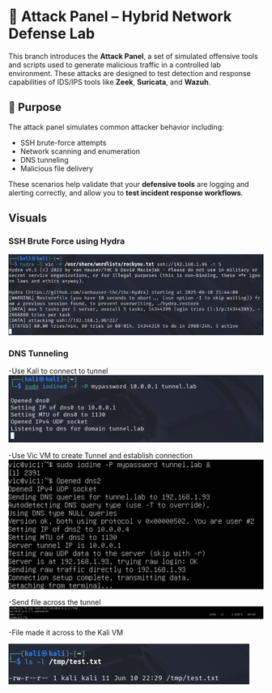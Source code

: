 # 🧨 Attack Panel – Hybrid Network Defense Lab

This branch introduces the **Attack Panel**, a set of simulated offensive tools and scripts used to generate malicious traffic in a controlled lab environment. These attacks are designed to test detection and response capabilities of IDS/IPS tools like **Zeek**, **Suricata**, and **Wazuh**.

## 🚩 Purpose

The attack panel simulates common attacker behavior including:
- SSH brute-force attempts
- Network scanning and enumeration
- DNS tunneling
- Malicious file delivery

These scenarios help validate that your **defensive tools** are logging and alerting correctly, and allow you to **test incident response workflows**.


## Visuals

### SSH Brute Force using Hydra
![Hydra](https://raw.githubusercontent.com/Daniel1Cani/hybrid-network-defense-lab/screenshots/hydra.png)

 ### DNS Tunneling 
-Use Kali to connect to tunnel 
![DNS_KALI](https://raw.githubusercontent.com/Daniel1Cani/hybrid-network-defense-lab/screenshots/kali_dns_tunnel.png)

-Use Vic VM to create Tunnel and establish connection
![DNS_VM](https://raw.githubusercontent.com/Daniel1Cani/hybrid-network-defense-lab/screenshots/sudo_iodine.png)

-Send file across the tunnel
![DNS_VM](https://raw.githubusercontent.com/Daniel1Cani/hybrid-network-defense-lab/screenshots/scptest.png)

-File made it across to the Kali VM 

![DNS_KALI](https://raw.githubusercontent.com/Daniel1Cani/hybrid-network-defense-lab/screenshots/file_madeit.png)


